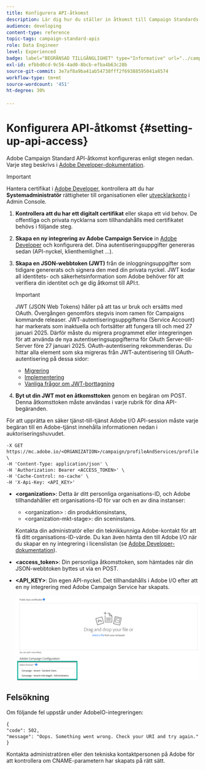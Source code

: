 ```yaml
---
title: Konfigurera API-åtkomst
description: Lär dig hur du ställer in åtkomst till Campaign Standards-API:er.
audience: developing
content-type: reference
topic-tags: campaign-standard-apis
role: Data Engineer
level: Experienced
badge: label="BEGRÄNSAD TILLGÄNGLIGHET" type="Informative" url="../campaign-standard-migration-home.md" tooltip="Begränsat till användare som migrerats till Campaign Standarden"
exl-id: efbbd0cd-9c56-4ad0-8bcb-efba4b63c28b
source-git-commit: 3e7af8a9ba41ab54738fff2f69388595041a8574
workflow-type: tm+mt
source-wordcount: '451'
ht-degree: 30%

---
```


# Konfigurera API-åtkomst {#setting-up-api-access}

Adobe Campaign Standard API-åtkomst konfigureras enligt stegen nedan. Varje steg beskrivs i [Adobe Developer-dokumentation](https://developer.adobe.com/developer-console/docs/guides/#!AdobeDocs/adobeio-auth/master/AuthenticationOverview/ServiceAccountIntegration.md).

>[!IMPORTANT]
>
>Hantera certifikat i [Adobe Developer](https://developer.adobe.com/), kontrollera att du har **Systemadministratör** rättigheter till organisationen eller [utvecklarkonto](https://helpx.adobe.com/se/enterprise/using/manage-developers.html) i Admin Console.

1. **Kontrollera att du har ett digitalt certifikat** eller skapa ett vid behov. De offentliga och privata nycklarna som tillhandahålls med certifikatet behövs i följande steg.
1. **Skapa en ny integrering av Adobe Campaign Service** in [Adobe Developer](https://developer.adobe.com/) och konfigurera det. Dina autentiseringsuppgifter genereras sedan (API-nyckel, klienthemlighet ...).
1. **Skapa en JSON-webbtoken (JWT)** från de inloggningsuppgifter som tidigare genererats och signera den med din privata nyckel. JWT kodar all identitets- och säkerhetsinformation som Adobe behöver för att verifiera din identitet och ge dig åtkomst till API:t.

   >[!IMPORTANT]
   >
   >JWT (JSON Web Tokens) håller på att tas ur bruk och ersätts med OAuth. Övergången genomförs stegvis inom ramen för Campaigns kommande releaser. JWT-autentiseringsuppgifterna (Service Account) har markerats som inaktuella och fortsätter att fungera till och med 27 januari 2025. Därför måste du migrera programmet eller integreringen för att använda de nya autentiseringsuppgifterna för OAuth Server-till-Server före 27 januari 2025. OAuth-autentisering rekommenderas. Du hittar alla element som ska migreras från JWT-autentisering till OAuth-autentisering på dessa sidor:
   >* [Migrering](https://developer.adobe.com/developer-console/docs/guides/authentication/ServerToServerAuthentication/migration/)
   >* [Implementering](https://developer.adobe.com/developer-console/docs/guides/authentication/ServerToServerAuthentication/implementation/)
   >* [Vanliga frågor om JWT-borttagning](https://developer.adobe.com/developer-console/docs/guides/authentication/ServerToServerAuthentication/faqs/)

1. **Byt ut din JWT mot en åtkomsttoken** genom en begäran om POST. Denna åtkomsttoken måste användas i varje rubrik för dina API-begäranden.

För att upprätta en säker tjänst-till-tjänst Adobe I/O API-session måste varje begäran till en Adobe-tjänst innehålla informationen nedan i auktoriseringshuvudet.

```
-X GET https://mc.adobe.io/<ORGANIZATION>/campaign/profileAndServices/profile \
-H 'Content-Type: application/json' \
-H 'Authorization: Bearer <ACCESS_TOKEN>' \
-H 'Cache-Control: no-cache' \
-H 'X-Api-Key: <API_KEY>'
```

* **&lt;organization>**: Detta är ditt personliga organisations-ID, och Adobe tillhandahåller ett organisations-ID för var och en av dina instanser:

   * &lt;organization> : din produktionsinstans,
   * &lt;organization-mkt-stage>: din sceninstans.

  Kontakta din administratör eller din teknikkunniga Adobe-kontakt för att få ditt organisations-ID-värde. Du kan även hämta den till Adobe I/O när du skapar en ny integrering i licenslistan (se <a href="https://developer.adobe.com/developer-console/docs/guides/authentication/">Adobe Developer-dokumentation</a>).

* **&lt;access_token>**: Din personliga åtkomsttoken, som hämtades när din JSON-webbtoken byttes ut via en POST.

* **&lt;API_KEY>**: Din egen API-nyckel. Det tillhandahålls i Adobe I/O efter att en ny integrering med Adobe Campaign Service har skapats.

  ![alt-text](assets/tenant.png)

## Felsökning

Om följande fel uppstår under AdobeIO-integreringen:

```
{ 
"code": 502, 
"message": "Oops. Something went wrong. Check your URI and try again." 
}
```


Kontakta administratören eller den tekniska kontaktpersonen på Adobe för att kontrollera om CNAME-parametern har skapats på rätt sätt.

